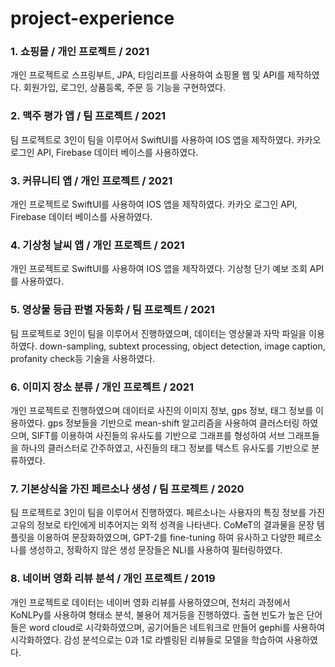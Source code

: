 # project-experience
### 1. 쇼핑몰 / 개인 프로젝트 / 2021  
개인 프로젝트로 스프링부트, JPA, 타임리프를 사용하여 쇼핑몰 웹 및 API를 제작하였다. 회원가입, 로그인, 상품등록, 주문 등 기능을 구현하였다.

### 2. 맥주 평가 앱 / 팀 프로젝트 / 2021  
팀 프로젝트로 3인이 팀을 이루어서 SwiftUI를 사용하여 IOS 앱을 제작하였다. 카카오 로그인 API, Firebase 데이터 베이스를 사용하였다.  

### 3. 커뮤니티 앱 / 개인 프로젝트 / 2021  
개인 프로젝트로 SwiftUI를 사용하여 IOS 앱을 제작하였다. 카카오 로그인 API, Firebase 데이터 베이스를 사용하였다.  

### 4. 기상청 날씨 앱 / 개인 프로젝트 / 2021  
개인 프로젝트로 SwiftUI를 사용하여 IOS 앱을 제작하였다. 기상청 단기 예보 조회 API를 사용하였다.  

### 5. 영상물 등급 판별 자동화 / 팀 프로젝트 / 2021  
팀 프로젝트로 3인이 팀을 이루어서 진행하였으며, 데이터는 영상물과 자막 파일을 이용하였다. down-sampling, subtext processing, object detection, image caption, profanity check등 기술을 사용하였다.

### 6. 이미지 장소 분류 / 개인 프로젝트 / 2021  
개인 프로젝트로 진행하였으며 데이터로 사진의 이미지 정보, gps 정보, 태그 정보를 이용하였다.
gps 정보들을 기반으로 mean-shift 알고리즘을 사용하여 클러스터링 하였으며, SIFT를 이용하여 사진들의 유사도를 기반으로 그래프를 형성하여 서브 그래프들을 하나의 클러스터로 간주하였고, 사진들의 태그 정보를 텍스트 유사도를 기반으로 분류하였다.

### 7. 기본상식을 가진 페르소나 생성 / 팀 프로젝트 / 2020  
팀 프로젝트로 3인이 팀을 이루어서 진행하였다. 페르소나는 사용자의 특징 정보를 가진 고유의 정보로 타인에게 비추어지는 외적 성격을 나타낸다. CoMeT의 결과물을 문장 템플릿을 이용하여 문장화하였으며, GPT-2를 fine-tuning 하여 유사하고 다양한 페르소나를 생성하고, 정확하지 않은 생성 문장들은 NLI를 사용하여 필터링하였다.  

### 8. 네이버 영화 리뷰 분석 / 개인 프로젝트 / 2019  
개인 프로젝트로 데이터는 네이버 영화 리뷰를 사용하였으며, 전처리 과정에서 KoNLPy를 사용하여 형태소 분석, 불용어 제거등을 진행하였다. 출현 빈도가 높은 단어들은 word cloud로 시각화하였으며, 공기어들은 네트워크로 만들어 gephi를 사용하여 시각화하였다. 감성 분석으로는 0과 1로 라벨링된 리뷰들로 모델을 학습하여 사용하였다.  
